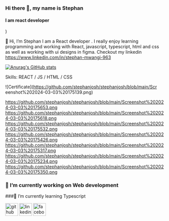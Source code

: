### Hi there 👋, my name is Stephan
#### I am react developer
)


👋 Hi, I’m Stephan I am a React developer . I really enjoy learning programming and working with React, javascript, typescript, html and css as well as working with ui designs in figma. Checkout my linkedin https://www.linkedin.com/in/stephan-mwangi-963

[![Anurag's GitHub stats](https://github-readme-stats.vercel.app/api?username=stephanjosh)](https://github.com/anuraghazra/github-readme-stats)


Skills:  REACT / JS / HTML / CSS

![Certificate](https://github.com/stephanjosh/stephanjosh/blob/main/Scr
eenshot%202024-03-03%20175139.png)

https://github.com/stephanjosh/stephanjosh/blob/main/Screenshot%202024-03-03%20175653.png
https://github.com/stephanjosh/stephanjosh/blob/main/Screenshot%202024-03-03%20175618.png
https://github.com/stephanjosh/stephanjosh/blob/main/Screenshot%202024-03-03%20175532.png
https://github.com/stephanjosh/stephanjosh/blob/main/Screenshot%202024-03-03%20175426.png
https://github.com/stephanjosh/stephanjosh/blob/main/Screenshot%202024-03-03%20175317.png
https://github.com/stephanjosh/stephanjosh/blob/main/Screenshot%202024-03-03%20175234.png
https://github.com/stephanjosh/stephanjosh/blob/main/Screenshot%202024-03-03%20175350.png
### 🔭 I’m currently working on Web development 
###🌱 I’m currently learning Typescript 


[<img src='https://cdn.jsdelivr.net/npm/simple-icons@3.0.1/icons/github.svg' alt='github' height='40'>](https://github.com/https://github.com/stephanjosh)  [<img src='https://cdn.jsdelivr.net/npm/simple-icons@3.0.1/icons/linkedin.svg' alt='linkedin' height='40'>](https://www.linkedin.com/in/https://www.linkedin.com/in/stephan-mwangi-963450278//)  [<img src='https://cdn.jsdelivr.net/npm/simple-icons@3.0.1/icons/facebook.svg' alt='facebook' height='40'>](https://www.facebook.com/https://www.facebook.com/profile.php?id=100089333573992)  

